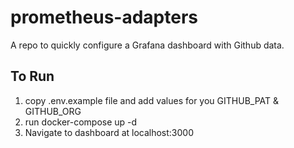 # prometheus-adapters

A repo to quickly configure a Grafana dashboard with Github data. 

## To Run
1. copy .env.example file and add values for you GITHUB_PAT & GITHUB_ORG
2. run docker-compose up -d
3. Navigate to dashboard at localhost:3000